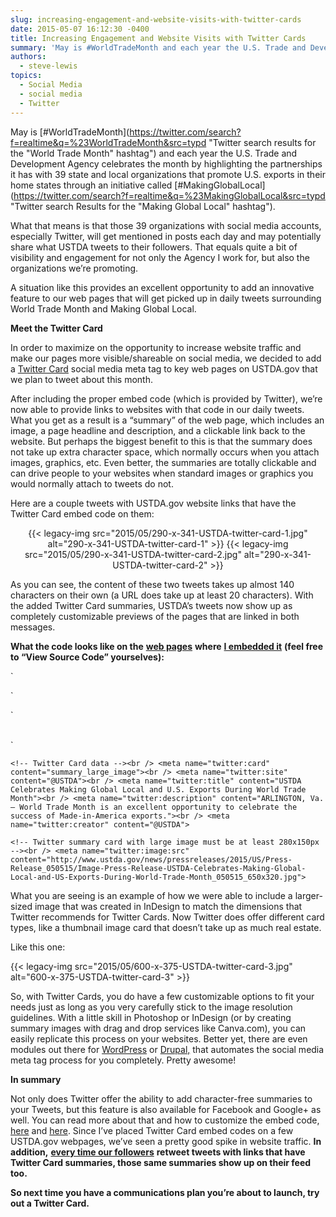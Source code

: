 ```yaml
---
slug: increasing-engagement-and-website-visits-with-twitter-cards
date: 2015-05-07 16:12:30 -0400
title: Increasing Engagement and Website Visits with Twitter Cards
summary: 'May is #WorldTradeMonth and each year the U.S. Trade and Development Agency celebrates the month by highlighting the partnerships it has with 39 state and local organizations that promote U.S. exports in their home states through an initiative called #MakingGlobalLocal. What that means is that those 39 organizations with social media accounts, especially Twitter, will'
authors:
  - steve-lewis
topics:
  - Social Media
  - social media
  - Twitter
---
```


May is [#WorldTradeMonth](https://twitter.com/search?f=realtime&q=%23WorldTradeMonth&src=typd "Twitter search results for the "World Trade Month" hashtag") and each year the U.S. Trade and Development Agency celebrates the month by highlighting the partnerships it has with 39 state and local organizations that promote U.S. exports in their home states through an initiative called [#MakingGlobalLocal](https://twitter.com/search?f=realtime&q=%23MakingGlobalLocal&src=typd "Twitter search Results for the "Making Global Local" hashtag").

What that means is that those 39 organizations with social media accounts, especially Twitter, will get mentioned in posts each day and may potentially share what USTDA tweets to their followers.  That equals quite a bit of visibility and engagement for not only the Agency I work for, but also the organizations we’re promoting.

A situation like this provides an excellent opportunity to add an innovative feature to our web pages that will get picked up in daily tweets surrounding World Trade Month and Making Global Local.

**Meet the Twitter Card**

In order to maximize on the opportunity to increase website traffic and make our pages more visible/shareable on social media, we decided to add a [Twitter Card](https://dev.twitter.com/cards/overview) social media meta tag to key web pages on USTDA.gov that we plan to tweet about this month.

After including the proper embed code (which is provided by Twitter), we’re now able to provide links to websites with that code in our daily tweets. What you get as a result is a “summary” of the web page, which includes an image, a page headline and description, and a clickable link back to the website.  But perhaps the biggest benefit to this is that the summary does not take up extra character space, which normally occurs when you attach images, graphics, etc. Even better, the summaries are totally clickable and can drive people to your websites when standard images or graphics you would normally attach to tweets do not.

Here are a couple tweets with USTDA.gov website links that have the Twitter Card embed code on them:

<p align="center">
  {{< legacy-img src="2015/05/290-x-341-USTDA-twitter-card-1.jpg" alt="290-x-341-USTDA-twitter-card-1" >}} {{< legacy-img src="2015/05/290-x-341-USTDA-twitter-card-2.jpg" alt="290-x-341-USTDA-twitter-card-2" >}}
</p>

As you can see, the content of these two tweets takes up almost 140 characters on their own (a URL does take up at least 20 characters). With the added Twitter Card summaries, USTDA’s tweets now show up as completely customizable previews of the pages that are linked in both messages.

**What the code looks like on the** [**web pages**](http://www.ustda.gov/news/pressreleases/2015/US/Press-Release_050515/Press-Release-USTDA-Celebrates-Making-Global-Local-and-US-Exports-During-World-Trade-Month_050515.asp) **where** [**I embedded it**](http://www.ustda.gov/makinggloballocal/) **(feel free to “View Source Code” yourselves):**

`<!-- Update your html tag to include the itemscope and itemtype attributes. --><br />
<html itemscope itemtype="http://schema.org/Article">`

`<!-- Place this data between the <head> tags of your website --><br />
<title>Page Title. Maximum length 60-70 characters</title><br />
<meta name="description" content="Page description. No longer than 155 characters." />`

`<!-- Twitter Card data --><br />
<meta name="twitter:card" content="summary_large_image"><br />
<meta name="twitter:site" content="@USTDA"><br />
<meta name="twitter:title" content="USTDA Celebrates Making Global Local and U.S. Exports During World Trade Month"><br />
<meta name="twitter:description" content="ARLINGTON, Va. – World Trade Month is an excellent opportunity to celebrate the success of Made-in-America exports."><br />
<meta name="twitter:creator" content="@USTDA">`

`<!-- Twitter summary card with large image must be at least 280x150px --><br />
<meta name="twitter:image:src" content="http://www.ustda.gov/news/pressreleases/2015/US/Press-Release_050515/Image-Press-Release-USTDA-Celebrates-Making-Global-Local-and-US-Exports-During-World-Trade-Month_050515_650x320.jpg">`

What you are seeing is an example of how we were able to include a larger-sized image that was created in InDesign to match the dimensions that Twitter recommends for Twitter Cards. Now Twitter does offer different card types, like a thumbnail image card that doesn’t take up as much real estate.

Like this one:

{{< legacy-img src="2015/05/600-x-375-USTDA-twitter-card-3.jpg" alt="600-x-375-USTDA-twitter-card-3" >}}

So, with Twitter Cards, you do have a few customizable options to fit your needs just as long as you very carefully stick to the image resolution guidelines. With a little skill in Photoshop or InDesign (or by creating summary images with drag and drop services like Canva.com), you can easily replicate this process on your websites. Better yet, there are even modules out there for [WordPress](https://wordpress.org/plugins/wp-social-media-meta-tag/) or [Drupal,](https://www.drupal.org/project/metatag) that automates the social media meta tag process for you completely. Pretty awesome!

**In summary**

Not only does Twitter offer the ability to add character-free summaries to your Tweets, but this feature is also available for Facebook and Google+ as well. You can read more about that and how to customize the embed code, [here](https://moz.com/blog/meta-data-templates-123) and [here](https://dev.twitter.com/cards/overview). Since I’ve placed Twitter Card embed codes on a few USTDA.gov webpages, we’ve seen a pretty good spike in website traffic. **In addition,** [**every time our followers**](https://twitter.com/NorCal_WTC/status/593933628163301376) **retweet tweets with links that have Twitter Card summaries, those same summaries show up on their feed too.**

**So next time you have a communications plan you’re about to launch, try out a Twitter Card.**